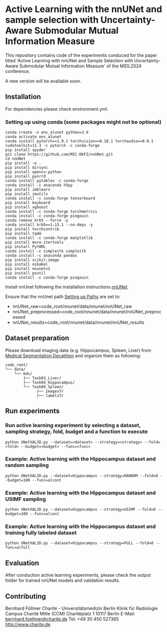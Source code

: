 # Active Learning with the nnUNet and sample selection with Uncertainty-Aware Submodular Mutual Information Measure

This repository contains code of the experiments conduced for the paper titled 'Active Learning with nnUNet and Sample Selection with Uncertainty-Aware Submodular Mutual Information Measure' of the MIDL2024 conference.

A new version will be available soon.

## Installation
For dependencies please check environment.yml.

### Setting up using conda (some packages might not be optional)
```
conda create -n env_alunet python=3.9
conda activate env_alunet
conda install pytorch==1.9.1 torchvision==0.10.1 torchaudio==0.9.1 cudatoolkit=11.3 -c pytorch -c conda-forge
pip install spyder
git clone https://github.com/MIC-DKFZ/nnUNet.git
cd nnUNet
pip install -e .
pip install dirsync
pip install opencv-python
pip install pynrrd
conda install pytables -c conda-forge
conda install -c anaconda h5py
pip install imblearn
pip install imutils
conda install -c conda-forge tensorboard
pip install keyboard
pip install xgboost
conda install -c conda-forge torchmetrics
conda install -c conda-forge pingouin
conda remove krb5 --force -y
conda install krb5==1.15.1 --no-deps -y
pip install torchcontrib
pip install tqdm
conda install -c conda-forge matplotlib
pip install more-itertools
pip install PyYAML
conda install -c simpleitk simpleitk
conda install -c anaconda pandas
pip install scikit-image
pip install nibabel
pip install nnunetv2
pip install psutil
conda install -c conda-forge pingouin
```

Install nnUnet following the installation instructions [nnUNet](https://github.com/MIC-DKFZ/nnUNet).

Ensure that the nnUnet path  [Setting up Paths](https://github.com/MIC-DKFZ/nnUNet/blob/master/documentation/setting_up_paths.md) are set to:
* nnUNet_raw=code_root/nnunet/data/nnunet/nnUNet_raw
* nnUNet_preprocessed=code_root/nnunet/data/nnunet/nnUNet_preprocessed
* nnUNet_results=code_root/nnunet/data/nnunet/nnUNet_results


## Dataset preparation
Please download imaging data (e.g. Hippocampus, Spleen, Liver) from 
[Medical Segmentation Decathlon](http://medicaldecathlon.com/dataaws/) and organize them as following: 

```
code_root/
└── data/
    └── mds/
        ├── Task03_Liver/
        ├── Task04_Hippocampus/
        └── Task09_Spleen/
              ├── imagesTr
              ├── labelsTr
```


## Run experiments
### Run active learning experiment by selecting a dataset, sampling strategy, fold, budget and a function to execute
```
python UNetXAL3D.py --dataset=<dataset> --strategy=<strategy> --fold=<fold> --budget=<budget> --func=<func>
```

### Example: Active learning with the Hippocampus dataset and random sampling
```
python UNetXAL3D.py --dataset=Hippocampus --strategy=RANDOM --fold=0 --budget=100 --func=alcont
```

### Example: Active learning with the Hippocampus dataset and USIMF sampling
```
python UNetXAL3D.py --dataset=Hippocampus --strategy=USIMF --fold=0 --budget=100 --func=alcont
```

### Example: Active learning with the Hippocampus dataset and training fully labeled dataset
```
python UNetXAL3D.py --dataset=Hippocampus --strategy=FULL --fold=0 --func=alfull
```

## Evaluation
After conduction active learning experiments, please check the output folder for trained nnUNet models and validation results.

## Contributing
Bernhard Föllmer
Charité - Universitätsmedizin Berlin
Klinik für Radiologie
Campus Charité Mitte (CCM)
Charitéplatz 1
10117 Berlin
E-Mail: bernhard.foellmer@charite.de
Tel: +49 30 450 527365
http://www.charite.de

